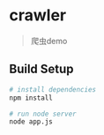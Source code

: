 # crawler

> 爬虫demo

## Build Setup

``` bash
# install dependencies
npm install

# run node server
node app.js
```
